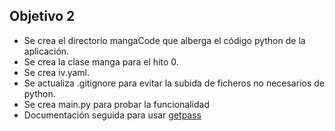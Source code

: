 ## Objetivo 2

* Se crea el directorio mangaCode que alberga el código python de la aplicación.
* Se crea la clase manga para el hito 0.
* Se crea iv.yaml.
* Se actualiza .gitignore para evitar la subida de ficheros no necesarios de python.
* Se crea main.py para probar la funcionalidad
* Documentación seguida para usar [getpass](https://www.geeksforgeeks.org/getpass-and-getuser-in-python-password-without-echo/)